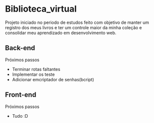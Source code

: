 # Biblioteca_virtual
Projeto iniciado no periodo de estudos feito com objetivo de manter um registro dos meus livros e ter um controle maior da minha coleção e consolidar meu aprendizado em desenvolvimento web. 

## Back-end
Próximos passos
- Terminar rotas faltantes
- Implementar os teste
- Adicionar emcriptador de senhas(bcript)

## Front-end
Próximos passos
- Tudo :D 

    
